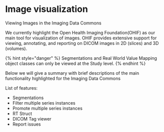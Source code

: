 # Image visualization

Viewing Images in the Imaging Data Commons

We currently highlight the Open Health Imaging Foundation\(OHIF\) as our main tool for visualization of images. OHIF provides extensive support for viewing, annotating, and reporting on DICOM images in 2D \(slices\) and 3D \(volumes\).



{% hint style="danger" %}
Segmentations and Real World Value Mapping object classes can only be viewed at the Study level.
{% endhint %}

Below we will give a summary with brief descriptions of the main functionality highlighted for the Imaging Data Commons

List of features:

* Segmentations
* Filter multiple series instances
* Promote multiple series instances
* RT Struct
* DICOM Tag viewer
* Report issues

